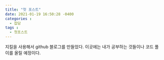 ```yaml
---
title: "첫 포스트"
date: 2021-01-19 16:50:28 -0400
categories :
  - 잡담
tags : 
  - 첫포스트
---
```


지킬을 사용해서 github 블로그를 만들었다.
이곳에는 내가 공부하는 것들이나 코드 풀이를 올릴 예정이다.
